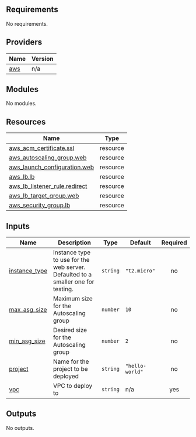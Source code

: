 <!-- BEGIN_TF_DOCS -->
## Requirements

No requirements.

## Providers

| Name | Version |
|------|---------|
| <a name="provider_aws"></a> [aws](#provider\_aws) | n/a |

## Modules

No modules.

## Resources

| Name | Type |
|------|------|
| [aws_acm_certificate.ssl](https://registry.terraform.io/providers/hashicorp/aws/latest/docs/resources/acm_certificate) | resource |
| [aws_autoscaling_group.web](https://registry.terraform.io/providers/hashicorp/aws/latest/docs/resources/autoscaling_group) | resource |
| [aws_launch_configuration.web](https://registry.terraform.io/providers/hashicorp/aws/latest/docs/resources/launch_configuration) | resource |
| [aws_lb.lb](https://registry.terraform.io/providers/hashicorp/aws/latest/docs/resources/lb) | resource |
| [aws_lb_listener_rule.redirect](https://registry.terraform.io/providers/hashicorp/aws/latest/docs/resources/lb_listener_rule) | resource |
| [aws_lb_target_group.web](https://registry.terraform.io/providers/hashicorp/aws/latest/docs/resources/lb_target_group) | resource |
| [aws_security_group.lb](https://registry.terraform.io/providers/hashicorp/aws/latest/docs/resources/security_group) | resource |

## Inputs

| Name | Description | Type | Default | Required |
|------|-------------|------|---------|:--------:|
| <a name="input_instance_type"></a> [instance\_type](#input\_instance\_type) | Instance type to use for the web server. Defaulted to a smaller one for testing. | `string` | `"t2.micro"` | no |
| <a name="input_max_asg_size"></a> [max\_asg\_size](#input\_max\_asg\_size) | Maximum size for the Autoscaling group | `number` | `10` | no |
| <a name="input_min_asg_size"></a> [min\_asg\_size](#input\_min\_asg\_size) | Desired size for the Autoscaling group | `number` | `2` | no |
| <a name="input_project"></a> [project](#input\_project) | Name for the project to be deployed | `string` | `"hello-world"` | no |
| <a name="input_vpc"></a> [vpc](#input\_vpc) | VPC to deploy to | `string` | n/a | yes |

## Outputs

No outputs.
<!-- END_TF_DOCS -->